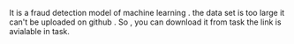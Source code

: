 It is a fraud detection model of machine learning . the data set is too large it can't be uploaded on github . 
So , you can download it from task the link is avialable in task.
